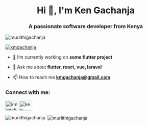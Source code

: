 
<h1 align="center">Hi 👋, I'm Ken Gachanja</h1>
<h3 align="center">A passionate software developer from Kenya</h3>

<p align="left"> <img src="https://komarev.com/ghpvc/?username=muriithigachanja&label=Profile%20views&color=0e75b6&style=flat" alt="muriithigachanja" /> </p>

<p align="left"> <a href="https://twitter.com/kmgachanja" target="blank"><img src="https://img.shields.io/twitter/follow/kmgachanja?logo=twitter&style=for-the-badge" alt="kmgachanja" /></a> </p>

- 🔭 I’m currently working on **some flutter project**

- 💬 Ask me about **flutter, react, vue, laravel**

- 📫 How to reach me **kmgachanja@gmail.com**

<h3 align="left">Connect with me:</h3>
<p align="left">
<a href="https://twitter.com/kmgachanja" target="blank"><img align="center" src="https://raw.githubusercontent.com/rahuldkjain/github-profile-readme-generator/master/src/images/icons/Social/twitter.svg" alt="kmgachanja" height="30" width="40" /></a>
<a href="https://linkedin.com/in/ken-gachanja-87376a128" target="blank"><img align="center" src="https://raw.githubusercontent.com/rahuldkjain/github-profile-readme-generator/master/src/images/icons/Social/linked-in-alt.svg" alt="ken-gachanja-87376a128" height="30" width="40" /></a>
</p>



<p><img align="left" src="https://github-readme-stats.vercel.app/api/top-langs?username=muriithigachanja&show_icons=true&locale=en&layout=compact" alt="muriithigachanja" /></p>

<p>&nbsp;<img align="center" src="https://github-readme-stats.vercel.app/api?username=muriithigachanja&show_icons=true&locale=en" alt="muriithigachanja" /></p>

